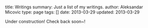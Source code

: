 title: Writings
summary: Just a list of my writings.
author: Aleksandar Micovic
type: page
tags: []
date: 2013-03-29
updated: 2013-03-29

Under construction! Check back soon~!
